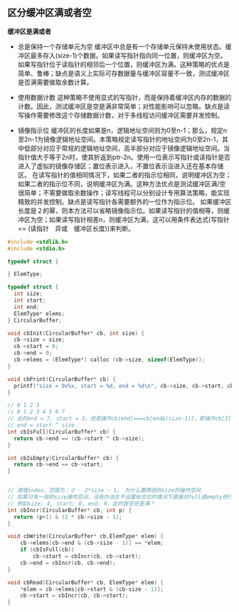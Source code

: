 ## 区分缓冲区满或者空
**缓冲区是满或者**
- 总是保持一个存储单元为空
缓冲区中总是有一个存储单元保持未使用状态。缓冲区最多存入(size-1)个数据。如果读写指针指向同一位置，则缓冲区为空。如果写指针位于读指针的相邻后一个位置，则缓冲区为满。这种策略的优点是简单、鲁棒；缺点是语义上实际可存数据量与缓冲区容量不一致，测试缓冲区是否满需要做取余数计算。

- 使用数据计数
这种策略不使用显式的写指针，而是保持着缓冲区内存的数据的计数。因此，测试缓冲区是空是满非常简单；对性能影响可以忽略。缺点是读写操作需要修改这个存储数据计数，对于多线程访问缓冲区需要并发控制。

- 镜像指示位
缓冲区的长度如果是n，逻辑地址空间则为0至n-1；那么，规定n至2n-1为镜像逻辑地址空间。本策略规定读写指针的地址空间为0至2n-1，其中低部分对应于常规的逻辑地址空间，高半部分对应于镜像逻辑地址空间。当指针值大于等于2n时，使其折返到ptr-2n。使用一位表示写指针或读指针是否进入了虚拟的镜像存储区；置位表示进入，不置位表示没进入还在基本存储区。
在读写指针的值相同情况下，如果二者的指示位相同，说明缓冲区为空；如果二者的指示位不同，说明缓冲区为满。这种方法优点是测试缓冲区满/空　很简单；不需要做取余数操作；读写线程可以分别设计专用算法策略，能实现精致的并发控制。缺点是读写指针各需要额外的一位作为指示位。
如果缓冲区长度是２的幂，则本方法可以省略镜像指示位。如果读写指针的值相等，则缓冲区为空；如果读写指针相差n，则缓冲区为满，这可以用条件表达式(写指针　== (读指针　异或　缓冲区长度))来判断。

``` cpp
#include <stdlib.h>
#include <stdio.h>

typedef struct {

} ElemType;

typedef struct {
  int size;
  int start;
  int end;
  ElemType* elems;
} CircularBuffer;

void cbInit(CircularBuffer* cb, int size) {
  cb->size = size;
  cb->start = 0;
  cb->end = 0;
  cb->elems = (ElemType*) calloc (cb->size, sizeof(ElemType));
}

void cbPrint(CircularBuffer* cb) {
  printf("size = 0x%x, start = %d, end = %d\n", cb->size, cb->start, cb->end);
}

// 0 1 2 3
// 0 1 2 3 4 5 6 7
// 此时end = 7, start = 3，但是操作cb[end]===cb[end&(size-1)]，即操作cb[3]，所以此时是满的
// end = start ^ size
int cbIsFull(CircularBuffer* cb) {
  return cb->end == (cb->start ^ cb->size);
}

int cbIsEmpty(CircularBuffer* cb) {
  return cb->end == cb->start;
}


// 递增index，范围为：０ - 2*size - 1，　为什么要两倍的size的操作空间
// 如果只有一倍的size操作空间，没有办法在不设置标志位的情况下直接对full或empty进行判断
// 例如size: 4, start: 0, end: 0，此时是空还是满？
int cbIncr(CircularBuffer* cb, int p) {
  return (p+1) & (2 * cb->size - 1);
}

void cbWrite(CircularBuffer* cb,ElemType* elem) {
    cb->elems[cb->end & (cb->size - 1)] == *elem;
    if (cbIsFull(cb))
        cb->start = cbIncr(cb, cb->start);
    cb->end = cbIncr(cb, cb->end);
}

void cbRead(CircularBuffer* cb, ElemType* elem) {
    *elem = cb->elems[cb->start & (cb-size - 1)];
    cb->start = cbIncr(cb, cb->start);
}
```
